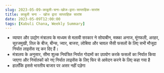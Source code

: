 ```yaml
---
slug: 2023-05-09-काबुली-चना-खोज-द्वारा-साप्ताहिक-सारांश
title: काबुली चना - खोज द्वारा साप्ताहिक सारांश
date: 2023-05-09T12:00:00
tags: [Kabuli Chana, Weekly Summary]
---
```


- व्यापार और उद्योग मंत्रालय के माध्यम से मलावी सरकार ने सोयाबीन, मक्का अनाज, मूंगफली, अरहर, सूरजमुखी, तिल के बीज, बीन्स, ज्वार, बाजरा, लोबिया और चावल जैसी फसलों के लिए सभी मौजूदा निर्यात लाइसेंस रद्द कर दिए हैं।
- मंत्रालय के अनुसार, सीमा शुल्क नियंत्रित निर्यात गोदामों का उपयोग करके फसलों का निर्यात किया जाएगा और निर्यातकों को नए निर्यात लाइसेंस के लिए फिर से आवेदन करने के लिए कहा गया है 
- हालाँकि इससे भारतीय बाजार पर असर नहीं पड़ेगा
